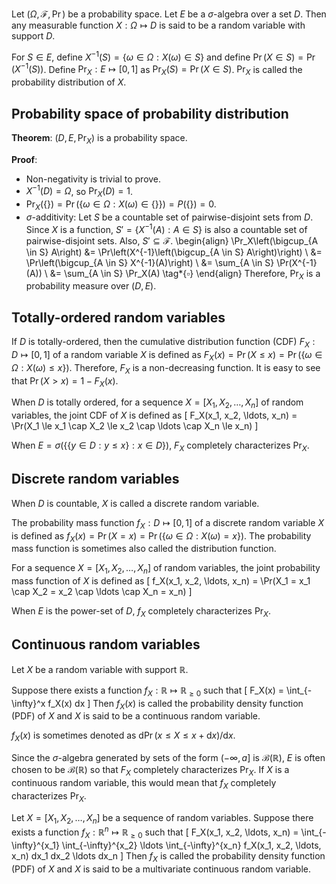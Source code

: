 Let $(\Omega, \mathcal{F}, \Pr)$ be a probability space.
Let $E$ be a $\sigma$-algebra over a set $D$.
Then any measurable function $X: \Omega \mapsto D$
is said to be a random variable with support $D$.

For $S \in E$, define $X^{-1}(S) = \{\omega \in \Omega: X(\omega) \in S\}$
and define $\Pr(X \in S) = \Pr(X^{-1}(S))$.
Define $\Pr_X: E \mapsto [0, 1]$ as $\Pr_X(S) = \Pr(X \in S)$.
$\Pr_X$ is called the probability distribution of $X$.

## Probability space of probability distribution

**Theorem**: $(D, E, \Pr_X)$ is a probability space.

**Proof**:

* Non-negativity is trivial to prove.
* $X^{-1}(D) = \Omega$, so $\Pr_X(D) = 1$.
* $\Pr_X(\{\}) = \Pr(\{\omega \in \Omega: X(\omega) \in \{\}\}) = P(\{\}) = 0$.
* $\sigma$-additivity:
Let $S$ be a countable set of pairwise-disjoint sets from $D$.
Since $X$ is a function, $S' = \{X^{-1}(A): A \in S\}$ is also a countable set of pairwise-disjoint sets.
Also, $S' \subseteq \mathcal{F}$.
\begin{align}
\Pr_X\left(\bigcup_{A \in S} A\right)
&= \Pr\left(X^{-1}\left(\bigcup_{A \in S} A\right)\right)
\\ &= \Pr\left(\bigcup_{A \in S} X^{-1}(A)\right)
\\ &= \sum_{A \in S} \Pr(X^{-1}(A))
\\ &= \sum_{A \in S} \Pr_X(A) \tag*{$\square$}
\end{align}
Therefore, $\Pr_X$ is a probability measure over $(D, E)$.

## Totally-ordered random variables

If $D$ is totally-ordered, then the cumulative distribution function (CDF)
$F_X: D \mapsto [0, 1]$ of a random variable $X$ is defined as
$F_X(x) = \Pr(X \le x) = \Pr(\{\omega \in \Omega: X(\omega) \le x\})$.
Therefore, $F_X$ is a non-decreasing function.
It is easy to see that $\Pr(X > x) = 1 - F_X(x)$.

When $D$ is totally ordered, for a sequence $X = [X_1, X_2, \ldots, X_n]$ of random variables,
the joint CDF of $X$ is defined as
\[ F_X(x_1, x_2, \ldots, x_n) = \Pr(X_1 \le x_1 \cap X_2 \le x_2 \cap \ldots \cap X_n \le x_n) \]

When $E = \sigma(\{\{y \in D: y \le x\}: x \in D\})$,
$F_X$ completely characterizes $\Pr_X$.

## Discrete random variables

When $D$ is countable, $X$ is called a discrete random variable.

The probability mass function $f_X: D \mapsto [0, 1]$
of a discrete random variable $X$ is defined as
$f_X(x) = \Pr(X = x) = \Pr(\{\omega \in \Omega: X(\omega) = x\})$.
The probability mass function is sometimes also called the distribution function.

For a sequence $X = [X_1, X_2, \ldots, X_n]$ of random variables,
the joint probability mass function of $X$ is defined as
\[ f_X(x_1, x_2, \ldots, x_n) = \Pr(X_1 = x_1 \cap X_2 = x_2 \cap \ldots \cap X_n = x_n) \]

When $E$ is the power-set of $D$, $f_X$ completely characterizes $\Pr_X$.

## Continuous random variables

Let $X$ be a random variable with support $\mathbb{R}$.

Suppose there exists a function $f_X: \mathbb{R} \mapsto \mathbb{R}_{\ge 0}$ such that
\[ F_X(x) = \int_{-\infty}^x f_X(x) dx \]
Then $f_X(x)$ is called the probability density function (PDF) of $X$
and $X$ is said to be a continuous random variable.

$f_X(x)$ is sometimes denoted as $\mathrm{d}\Pr(x \le X \le x+\mathrm{d}x)/\mathrm{d}x$.

Since the $\sigma$-algebra generated by sets of the form $(-\infty, a]$
is $\mathcal{B}(\mathbb{R})$, $E$ is often chosen to be $\mathcal{B}(\mathbb{R})$
so that $F_X$ completely characterizes $\Pr_X$.
If $X$ is a continuous random variable, this would mean that $f_X$
completely characterizes $\Pr_X$.

Let $X = [X_1, X_2, \ldots, X_n]$ be a sequence of random variables.
Suppose there exists a function $f_X: \mathbb{R}^n \mapsto \mathbb{R}_{\ge 0}$ such that
\[ F_X(x_1, x_2, \ldots, x_n)
= \int_{-\infty}^{x_1} \int_{-\infty}^{x_2} \ldots \int_{-\infty}^{x_n}
f_X(x_1, x_2, \ldots, x_n) dx_1 dx_2 \ldots dx_n \]
Then $f_X$ is called the probability density function (PDF) of $X$
and $X$ is said to be a multivariate continuous random variable.
